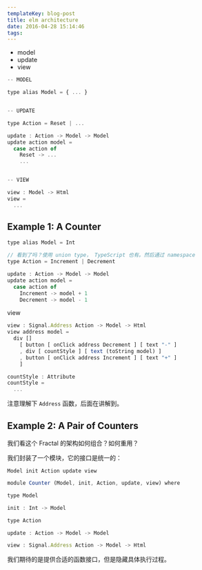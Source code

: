 ```yaml
---
templateKey: blog-post
title: elm architecture
date: 2016-04-28 15:14:46
tags:
---
```


- model
- update
- view

```js
-- MODEL

type alias Model = { ... }


-- UPDATE

type Action = Reset | ...

update : Action -> Model -> Model
update action model =
  case action of
    Reset -> ...
    ...


-- VIEW

view : Model -> Html
view =
  ...
```


## Example 1: A Counter

```js
type alias Model = Int

// 看到了吗？使用 union type， TypeScript 也有。然后通过 namespace
type Action = Increment | Decrement

update : Action -> Model -> Model
update action model =
  case action of
    Increment -> model + 1
    Decrement -> model - 1

```

view

```js
view : Signal.Address Action -> Model -> Html
view address model =
  div []
    [ button [ onClick address Decrement ] [ text "-" ]
    , div [ countStyle ] [ text (toString model) ]
    , button [ onClick address Increment ] [ text "+" ]
    ]

countStyle : Attribute
countStyle =
  ...
```


注意理解下 `Address` 函数，后面在讲解到。

## Example 2: A Pair of Counters

我们看这个 Fractal 的架构如何组合？如何重用？

我们封装了一个模块，它的接口是统一的：

`Model init Action update view`


```js
module Counter (Model, init, Action, update, view) where

type Model

init : Int -> Model

type Action

update : Action -> Model -> Model

view : Signal.Address Action -> Model -> Html
```

我们期待的是提供合适的函数接口，但是隐藏具体执行过程。













































































































